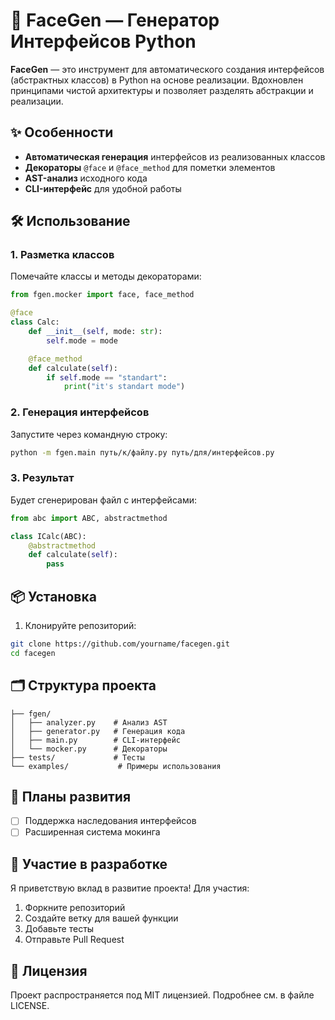 # 🚀 FaceGen — Генератор Интерфейсов Python

**FaceGen** — это инструмент для автоматического создания интерфейсов (абстрактных классов) в Python на основе реализации. Вдохновлен принципами чистой архитектуры и позволяет разделять абстракции и реализации.

## ✨ Особенности

- **Автоматическая генерация** интерфейсов из реализованных классов
- **Декораторы** `@face` и `@face_method` для пометки элементов
- **AST-анализ** исходного кода
- **CLI-интерфейс** для удобной работы

## 🛠 Использование

### 1. Разметка классов

Помечайте классы и методы декораторами:

```python
from fgen.mocker import face, face_method

@face
class Calc:
    def __init__(self, mode: str):
        self.mode = mode

    @face_method
    def calculate(self):
        if self.mode == "standart":
            print("it's standart mode")
```

### 2. Генерация интерфейсов

Запустите через командную строку:

```bash
python -m fgen.main путь/к/файлу.py путь/для/интерфейсов.py
```

### 3. Результат

Будет сгенерирован файл с интерфейсами:

```python
from abc import ABC, abstractmethod

class ICalc(ABC):
    @abstractmethod
    def calculate(self):
        pass
```

## 📦 Установка

1. Клонируйте репозиторий:
```bash
git clone https://github.com/yourname/facegen.git
cd facegen
```

## 🗂 Структура проекта

```
├── fgen/
│   ├── analyzer.py    # Анализ AST
│   ├── generator.py   # Генерация кода
│   ├── main.py        # CLI-интерфейс
│   └── mocker.py      # Декораторы
├── tests/             # Тесты
└── examples/           # Примеры использования
```

## 🔮 Планы развития

- [ ] Поддержка наследования интерфейсов
- [ ] Расширенная система мокинга

## 🤝 Участие в разработке

Я приветствую вклад в развитие проекта! Для участия:

1. Форкните репозиторий
2. Создайте ветку для вашей функции
3. Добавьте тесты
4. Отправьте Pull Request

## 📄 Лицензия

Проект распространяется под MIT лицензией. Подробнее см. в файле LICENSE.